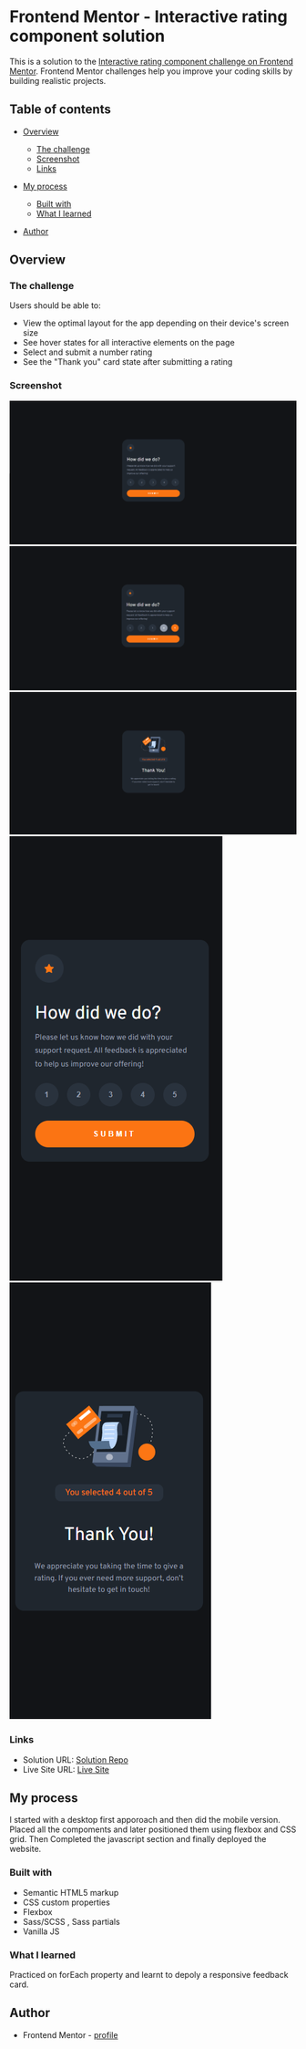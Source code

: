 # Frontend Mentor - Interactive rating component solution

This is a solution to the [Interactive rating component challenge on Frontend Mentor](https://www.frontendmentor.io/challenges/interactive-rating-component-koxpeBUmI). Frontend Mentor challenges help you improve your coding skills by building realistic projects. 

## Table of contents

- [Overview](#overview)
  - [The challenge](#the-challenge)
  - [Screenshot](#screenshot)
  - [Links](#links)
- [My process](#my-process)
  - [Built with](#built-with)
  - [What I learned](#what-i-learned)

- [Author](#author)




## Overview

### The challenge

Users should be able to:

- View the optimal layout for the app depending on their device's screen size
- See hover states for all interactive elements on the page
- Select and submit a number rating
- See the "Thank you" card state after submitting a rating

### Screenshot

![Desktop View](./design/Desktop%20View.png)
![Desktop hover](./design/Desktop-hover.png)
![Desktop Submit Page](./design/Desktop-submit.png)
![Mobile View](./design/Mobile%20view.png)
![Mobile Submit Page](./design/Mobile-submit.png)


### Links

- Solution URL: [Solution Repo](https://github.com/karthiksk9819/Frontend-Mentor/tree/main/Newbie%20Projects/Interactive%20rating%20component)
- Live Site URL: [Live Site](https://app-2-blush.vercel.app/)



## My process

I started with a desktop first apporoach and then did the mobile version. 
Placed all the compoments and later positioned them using flexbox and CSS grid.
Then Completed the javascript section and finally deployed the website.


### Built with

- Semantic HTML5 markup
- CSS custom properties
- Flexbox
- Sass/SCSS , Sass partials
- Vanilla JS


### What I learned

Practiced on forEach property and learnt to depoly a responsive feedback card.

## Author


- Frontend Mentor - [profile](https://www.frontendmentor.io/profile/karthiksk9819)
